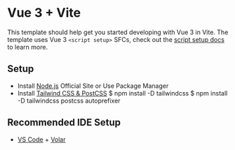 # Vue 3 + Vite

This template should help get you started developing with Vue 3 in Vite. The template uses Vue 3 `<script setup>` SFCs, check out the [script setup docs](https://v3.vuejs.org/api/sfc-script-setup.html#sfc-script-setup) to learn more.


## Setup
- Install [Node.js](https://nodejs.org/en/download/)
Official Site or Use Package Manager
- Install [Tailwind CSS & PostCSS](https://tailwindcss.com/docs/installation)
$ npm install -D tailwindcss
$ npm install -D tailwindcss postcss autoprefixer

## Recommended IDE Setup

- [VS Code](https://code.visualstudio.com/) + [Volar](https://marketplace.visualstudio.com/items?itemName=Vue.volar)
